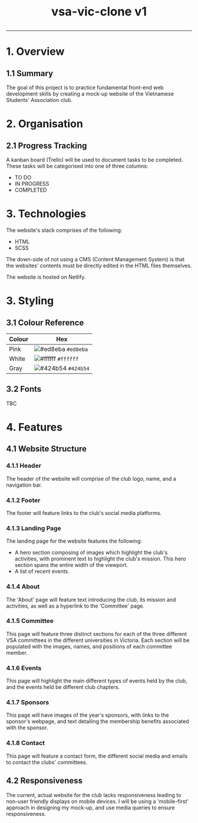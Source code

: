 <p style="text-align: center; font-weight: bold; font-size: 2rem">vsa-vic-clone v1</p>

---

# 1. Overview
## 1.1 Summary
The goal of this project is to practice fundamental front-end web development skills by creating a mock-up website of the Vietnamese Students' Association club.

# 2. Organisation
## 2.1 Progress Tracking
A kanban board (Trello) will be used to document tasks to be completed. These tasks will be categorised into one of three columns:
* TO DO
* IN PROGRESS
* COMPLETED

# 3. Technologies
The website's stack comprises of the following:
* HTML
* SCSS

The down-side of not using a CMS (Content Management System) is that the websites' contents must be directly edited in the HTML files themselves.

The website is hosted on Netlify.

# 3. Styling
## 3.1 Colour Reference
| Colour | Hex
| ------ | --------
| Pink   | ![#ed8eba](https://placehold.it/15/ed8eba/000000?text=+) `#ed8eba`
| White  | ![#ffffff](https://placehold.it/15/ffffff/000000?text=+) `#ffffff`
| Gray   | ![#424b54](https://placehold.it/15/424b54/000000?text=+) `#424b54`

## 3.2 Fonts
TBC

# 4. Features
## 4.1 Website Structure
### 4.1.1 Header
The header of the website will comprise of the club logo, name, and a navigation bar.

### 4.1.2 Footer
The footer will feature links to the club's social media platforms.

### 4.1.3 Landing Page
The landing page for the website features the following:
* A hero section composing of images which highlight the club's activities, with prominent text to highlight the club's mission. This hero section spans the entire width of the viewport.
* A list of recent events.

### 4.1.4 About
The 'About' page will feature text introducing the club, its mission and activities, as well as a hyperlink to the 'Committee' page.

### 4.1.5 Committee
This page will feature three distinct sections for each of the three different VSA committees in the different universities in Victoria. Each section will be populated with the images, names, and positions of each committee member.

### 4.1.6 Events
This page will highlight the main different types of events held by the club, and the events held be different club chapters.

### 4.1.7 Sponsors
This page will have images of the year's sponsors, with links to the sponsor's webpage, and text detailing the membership benefits associated with the sponsor.

### 4.1.8 Contact
This page will feature a contact form, the different social media and emails to contact the clubs' committees.

## 4.2 Responsiveness
The current, actual website for the club lacks responsiveness leading to non-user friendly displays on mobile devices. I will be using a 'mobile-first' approach in designing my mock-up, and use media queries to ensure responsiveness.





